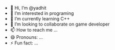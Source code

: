 - 👋 Hi, I’m @yadhit
- 👀 I’m interested in programing
- 🌱 I’m currently learning C++
- 💞️ I’m looking to collaborate on game developer
- 📫 How to reach me ...
- 😄 Pronouns: ...
- ⚡ Fun fact: ...

<!---
yadhit/yadhit is a ✨ special ✨ repository because its `README.md` (this file) appears on your GitHub profile.
You can click the Preview link to take a look at your changes.
--->
